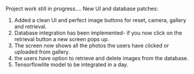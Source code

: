 Project work still in progress....
New UI and database patches:

1) Added a clean UI and perfect image buttons for reset, camera, gallery and retrieval.
2) Database integration has been implemented- if you now click on the retrieval button a new screen pops up.
3) The screen now shows all the photos the users have clicked or uploaded from gallery.
4) the users have option to retrieve and delete images from the database.
5) Tensorflowlite model to be integrated in a day.
